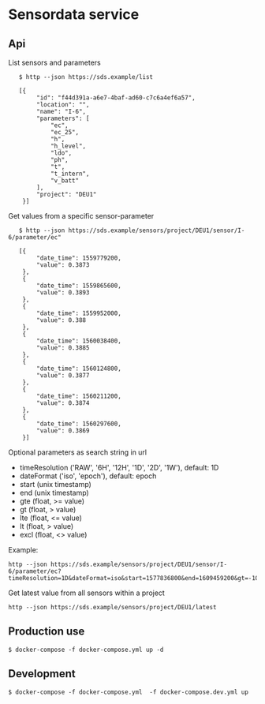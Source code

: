 # Sensordata service

## Api 

List sensors and parameters

```
   $ http --json https://sds.example/list

   [{
        "id": "f44d391a-a6e7-4baf-ad60-c7c6a4ef6a57",
        "location": "",
        "name": "I-6",
        "parameters": [
            "ec",
            "ec_25",
            "h",
            "h_level",
            "ldo",
            "ph",
            "t",
            "t_intern",
            "v_batt"
        ],
        "project": "DEU1"
    }]
```

Get values from a specific sensor-parameter

```
   $ http --json https://sds.example/sensors/project/DEU1/sensor/I-6/parameter/ec"

   [{
        "date_time": 1559779200,
        "value": 0.3873
    },
    {
        "date_time": 1559865600,
        "value": 0.3893
    },
    {
        "date_time": 1559952000,
        "value": 0.388
    },
    {
        "date_time": 1560038400,
        "value": 0.3885
    },
    {
        "date_time": 1560124800,
        "value": 0.3877
    },
    {
        "date_time": 1560211200,
        "value": 0.3874
    },
    {
        "date_time": 1560297600,
        "value": 0.3869
    }]
```

Optional parameters as search string in url

* timeResolution ('RAW', '6H', '12H', '1D', '2D', '1W'), default: 1D
* dateFormat ('iso', 'epoch'), default: epoch
* start (unix timestamp)
* end (unix timestamp)
* gte (float, >= value)
* gt (float, > value)
* lte (float, <= value)
* lt (float, > value)
* excl (float, <> value)

Example:

```
http --json https://sds.example/sensors/project/DEU1/sensor/I-6/parameter/ec?timeResolution=1D&dateFormat=iso&start=1577836800&end=1609459200&gt=-100.0&excl=0
```

Get latest value from all sensors within a project

```
http --json https://sds.example/sensors/project/DEU1/latest
```

## Production use

```
$ docker-compose -f docker-compose.yml up -d
```


## Development

```
$ docker-compose -f docker-compose.yml  -f docker-compose.dev.yml up
```